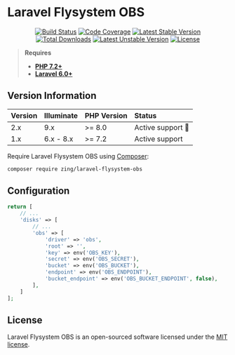 # Laravel Flysystem OBS
<p align="center">
<a href="https://github.com/zingimmick/laravel-flysystem-obs/actions"><img src="https://github.com/zingimmick/laravel-flysystem-obs/workflows/tests/badge.svg" alt="Build Status"></a>
<a href="https://codecov.io/gh/zingimmick/laravel-flysystem-obs"><img src="https://codecov.io/gh/zingimmick/laravel-flysystem-obs/branch/master/graph/badge.svg" alt="Code Coverage" /></a>
<a href="https://packagist.org/packages/zing/laravel-flysystem-obs"><img src="https://poser.pugx.org/zing/laravel-flysystem-obs/v/stable.svg" alt="Latest Stable Version"></a>
<a href="https://packagist.org/packages/zing/laravel-flysystem-obs"><img src="https://poser.pugx.org/zing/laravel-flysystem-obs/downloads" alt="Total Downloads"></a>
<a href="https://packagist.org/packages/zing/laravel-flysystem-obs"><img src="https://poser.pugx.org/zing/laravel-flysystem-obs/v/unstable.svg" alt="Latest Unstable Version"></a>
<a href="https://packagist.org/packages/zing/laravel-flysystem-obs"><img src="https://poser.pugx.org/zing/laravel-flysystem-obs/license" alt="License"></a>
</p>

> **Requires**
> - **[PHP 7.2+](https://php.net/releases/)**
> - **[Laravel 6.0+](https://php.net/releases/)**

## Version Information

| Version | Illuminate | PHP Version | Status                  |
|:--------|:-----------|:------------|:------------------------|
| 2.x     | 9.x        | >= 8.0      | Active support :rocket: |
| 1.x     | 6.x - 8.x  | >= 7.2      | Active support          |

Require Laravel Flysystem OBS using [Composer](https://getcomposer.org):

```bash
composer require zing/laravel-flysystem-obs
```

## Configuration

```php
return [
    // ...
    'disks' => [
        // ...
        'obs' => [
            'driver' => 'obs',
            'root' => '',
            'key' => env('OBS_KEY'),
            'secret' => env('OBS_SECRET'),
            'bucket' => env('OBS_BUCKET'),
            'endpoint' => env('OBS_ENDPOINT'),
            'bucket_endpoint' => env('OBS_BUCKET_ENDPOINT', false),
        ],
    ]
];
```

## License

Laravel Flysystem OBS is an open-sourced software licensed under the [MIT license](LICENSE).
